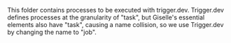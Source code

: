 This folder contains processes to be executed with trigger.dev. Trigger.dev defines processes at the granularity of "task", but Giselle's essential elements also have "task", causing a name collision, so we use Trigger.dev by changing the name to "job".
